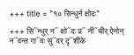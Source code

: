 +++
title = "१० सिन्धुर्न क्षोदः"

+++
सि᳓न्धुर् न᳓ क्षो᳓दः प्र᳓ नी᳓चीर् ऐनोन्  
न᳓वन्त गा᳓वः सु᳓वर् दृ᳓शीके